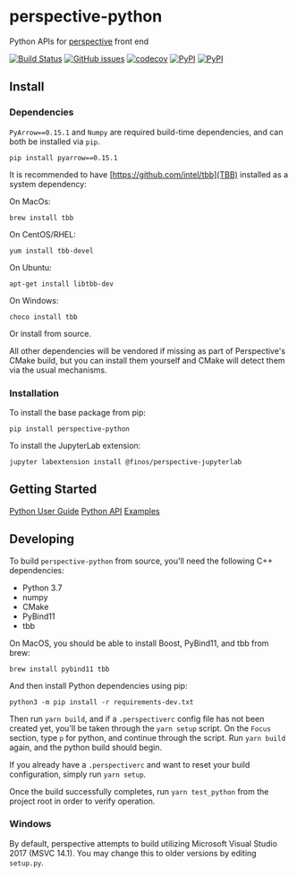 # perspective-python

Python APIs for [perspective](https://github.com/finos/perspective) front end

[![Build Status](https://travis-ci.org/finos/perspective.svg?branch=master)](https://travis-ci.org/finos/perspective)
[![GitHub issues](https://img.shields.io/github/issues/finos/perspective.svg)]()
[![codecov](https://codecov.io/gh/finos/perspective/branch/master/graph/badge.svg)](https://codecov.io/gh/finos/perspective)
[![PyPI](https://img.shields.io/pypi/v/perspective-python.svg)](https://pypi.python.org/pypi/perspective-python)
[![PyPI](https://img.shields.io/pypi/l/perspective-python.svg)](https://pypi.python.org/pypi/perspective-python)

## Install

### Dependencies

`PyArrow==0.15.1` and `Numpy` are required build-time dependencies, and can both be installed via `pip`.

`pip install pyarrow==0.15.1`

It is recommended to have [https://github.com/intel/tbb](TBB) installed as a system dependency:

On MacOs:

`brew install tbb`

On CentOS/RHEL:

`yum install tbb-devel`

On Ubuntu:

`apt-get install libtbb-dev`

On Windows:

`choco install tbb`

Or install from source.

All other dependencies will be vendored if missing as part of Perspective's CMake build, but you can install them yourself and CMake will detect them via the usual mechanisms. 

### Installation

To install the base package from pip:

`pip install perspective-python`

To install the JupyterLab extension:

`jupyter labextension install @finos/perspective-jupyterlab`

## Getting Started

[Python User Guide](https://perspective.finos.org/docs/md/python.html)
[Python API](https://perspective.finos.org/docs/obj/perspective-python.html)
[Examples](https://github.com/finos/perspective/tree/master/python/perspective/examples)

## Developing

To build `perspective-python` from source, you'll need the following C++ dependencies:

- Python 3.7
- numpy
- CMake
- PyBind11
- tbb

On MacOS, you should be able to install Boost, PyBind11, and tbb from brew:

```shell
brew install pybind11 tbb
```

And then install Python dependencies using pip:

```shell
python3 -m pip install -r requirements-dev.txt
```

Then run `yarn build`, and if a `.perspectiverc` config file has not been created yet, you'll be taken through the `yarn setup` script. On the `Focus` section, type `p` for python, and continue through the script. Run `yarn build` again, and the python build should begin.

If you already have a `.perspectiverc` and want to reset your build configuration, simply run `yarn setup`.

Once the build successfully completes, run `yarn test_python` from the project root in order to verify operation.

### Windows
By default, perspective attempts to build utilizing Microsoft Visual Studio 2017 (MSVC 14.1). You may change this to older versions by editing `setup.py`.
